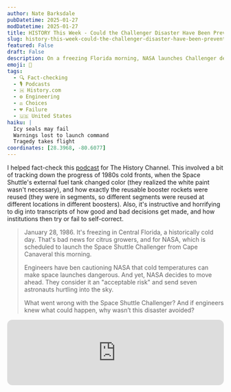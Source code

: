 ```yaml
---
author: Nate Barksdale
pubDatetime: 2025-01-27
modDatetime: 2025-01-27
title: HISTORY This Week - Could the Challenger Disaster Have Been Prevented?
slug: history-this-week-could-the-challenger-disaster-have-been-prevented
featured: False
draft: False
description: On a freezing Florida morning, NASA launches Challenger despite engineer warnings. How did it happen, and what happened in the aftermath?
emoji: 🤔
tags:
  - 🔍 Fact-checking
  - 🎙️ Podcasts
  - 🇭 History.com
  - ⚙️ Engineering
  - ⚖️ Choices
  - 💔 Failure
  - 🇺🇸 United States
haiku: |
  Icy seals may fail
  Warnings lost to launch command
  Tragedy takes flight
coordinates: [28.3968, -80.6077]
---
```


I helped fact-check this [podcast](https://open.spotify.com/episode/03GfGEUt5GlZ7lzjhsCPLF?si=zZn7js3ySZyICCGS0hqoNg) for The History Channel. This involved a bit of tracking down the progress of 1980s cold fronts, when the Space Shuttle's external fuel tank changed color (they realized the white paint wasn't necessary), and how exactly the reusable booster rockets were reused (they were in segments, so different segments were reused at different locations in different boosters). Also, it's instructive and horrifying to dig into transcripts of how good and bad decisions get made, and how institutions then try or fail to self-correct.

> January 28, 1986. It's freezing in Central Florida, a historically cold day. That's bad news for citrus growers, and for NASA, which is scheduled to launch the Space Shuttle Challenger from Cape Canaveral this morning.
>
> Engineers have ben cautioning NASA that cold temperatures can make space launches dangerous. And yet, NASA decides to move ahead. They consider it an "acceptable risk" and send seven astronauts hurtling into the sky.
>
> What went wrong with the Space Shuttle Challenger? And if engineers knew what could happen, why wasn’t this disaster avoided?

<iframe style="border-radius:12px" src="https://open.spotify.com/embed/episode/03GfGEUt5GlZ7lzjhsCPLF?utm_source=generator" width="100%" height="152" frameBorder="0" allowfullscreen="" allow="autoplay; clipboard-write; encrypted-media; fullscreen; picture-in-picture" loading="lazy"></iframe>
